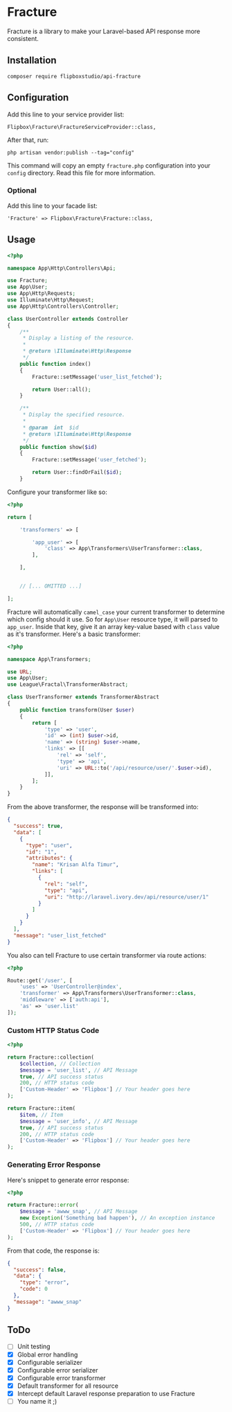 # Fracture

Fracture is a library to make your Laravel-based API response more consistent.

## Installation

```
composer require flipboxstudio/api-fracture
```

## Configuration

Add this line to your service provider list:

```
Flipbox\Fracture\FractureServiceProvider::class,
```

After that, run:

```
php artisan vendor:publish --tag="config"
```

This command will copy an empty `fracture.php` configuration into your `config` directory.
Read this file for more information.

### Optional

Add this line to your facade list:

```
'Fracture' => Flipbox\Fracture\Fracture::class,
```

## Usage

```php
<?php

namespace App\Http\Controllers\Api;

use Fracture;
use App\User;
use App\Http\Requests;
use Illuminate\Http\Request;
use App\Http\Controllers\Controller;

class UserController extends Controller
{
    /**
     * Display a listing of the resource.
     *
     * @return \Illuminate\Http\Response
     */
    public function index()
    {
        Fracture::setMessage('user_list_fetched');

        return User::all();
    }

    /**
     * Display the specified resource.
     *
     * @param  int  $id
     * @return \Illuminate\Http\Response
     */
    public function show($id)
    {
        Fracture::setMessage('user_fetched');

        return User::findOrFail($id);
    }
```

Configure your transformer like so:

```php
<?php

return [

    'transformers' => [

        'app_user' => [
            'class' => App\Transformers\UserTransformer::class,
        ],

    ],


    // [... OMITTED ...]

];
```

Fracture will automatically `camel_case` your current transformer to determine which config should it use.
So for `App\User` resource type, it will parsed to `app_user`.
Inside that key, give it an array key-value based with `class` value as it's transformer.
Here's a basic transformer:

```php
<?php

namespace App\Transformers;

use URL;
use App\User;
use League\Fractal\TransformerAbstract;

class UserTransformer extends TransformerAbstract
{
    public function transform(User $user)
    {
        return [
            'type' => 'user',
            'id' => (int) $user->id,
            'name' => (string) $user->name,
            'links' => [[
                'rel' => 'self',
                'type' => 'api',
                'uri' => URL::to('/api/resource/user/'.$user->id),
            ]],
        ];
    }
}
```

From the above transformer, the response will be transformed into:

```json
{
  "success": true,
  "data": [
    {
      "type": "user",
      "id": "1",
      "attributes": {
        "name": "Krisan Alfa Timur",
        "links": [
          {
            "rel": "self",
            "type": "api",
            "uri": "http://laravel.ivory.dev/api/resource/user/1"
          }
        ]
      }
    }
  ],
  "message": "user_list_fetched"
}
```

You also can tell Fracture to use certain transformer via route actions:

```php
<?php

Route::get('/user', [
    'uses' => 'UserController@index',
    'transformer' => App\Transformers\UserTransformer::class,
    'middleware' => ['auth:api'],
    'as' => 'user.list'
]);
```

### Custom HTTP Status Code

```php
<?php

return Fracture::collection(
    $collection, // Collection
    $message = 'user_list', // API Message
    true, // API success status
    200, // HTTP status code
    ['Custom-Header' => 'Flipbox'] // Your header goes here
);

return Fracture::item(
    $item, // Item
    $message = 'user_info', // API Message
    true, // API success status
    200, // HTTP status code
    ['Custom-Header' => 'Flipbox'] // Your header goes here
);
```

### Generating Error Response

Here's snippet to generate error response:


```php
<?php

return Fracture::error(
    $message = 'awww_snap', // API Message
    new Exception('Something bad happen'), // An exception instance
    500, // HTTP status code
    ['Custom-Header' => 'Flipbox'] // Your header goes here
);
```

From that code, the response is:

```json
{
  "success": false,
  "data": {
    "type": "error",
    "code": 0
  },
  "message": "awww_snap"
}
```

## ToDo

- [ ] Unit testing
- [x] Global error handling
- [x] Configurable serializer
- [x] Configurable error serializer
- [x] Configurable error transformer
- [x] Default transformer for all resource
- [x] Intercept default Laravel response preparation to use Fracture
- [ ] You name it ;)
